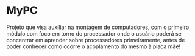 # MyPC
Projeto que visa auxiliar na montagem de computadores, com o primeiro módulo com foco em torno do processador onde o usuário poderá se concentrar em aprender sobre processadores primeiramente, antes de poder conhecer como ocorre o acoplamento do mesmo à placa mãe!

